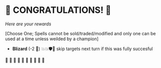 # :sparkler: CONGRATULATIONS! :sparkler: 
*Here are your rewards*

[Choose One; Spells cannot be sold/traded/modified and only one can be used at a time unless weilded by a champion]

- **Blizard** (-2 :large_blue_diamond:) :boom::boom::shield::twisted_rightwards_arrows: skip targets next turn if this was fully succesful

:sparkler: :sparkler: :sparkler: :sparkler: :sparkler: :sparkler: :sparkler: :sparkler: :sparkler: :sparkler: 